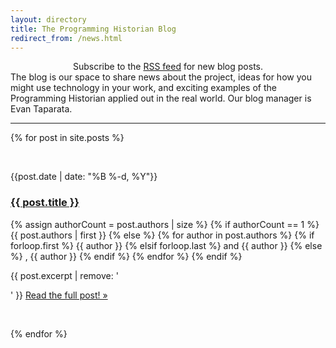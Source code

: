 ```yaml
---
layout: directory
title: The Programming Historian Blog
redirect_from: /news.html
---
```


<center>Subscribe to the <a href="./feed.xml">RSS feed</a> for new blog posts.</center>
The blog is our space to share news about the project, ideas for how you might use technology in your work, and exciting examples of the Programming Historian applied out in the real world. Our blog manager is Evan Taparata.
<br/>
<hr/>

{% for post in site.posts %}

<br/>

<p class="kicker">{{post.date | date: "%B %-d, %Y"}}</p>
<h3><a href="{{ site.url }}{{ post.url }}">{{ post.title }}</a></h3>
{% assign authorCount = post.authors | size %}
				{% if authorCount == 1 %}
				      {{ post.authors | first }}
                {% else %}
                      {% for author in post.authors %}
                           {% if forloop.first %}
                                 {{ author }}
                           {% elsif forloop.last %}
                                 and {{ author }}
                           {% else %}
						         , {{ author }}
                           {% endif %}
                      {% endfor %}
{% endif %}
<br/>

{{ post.excerpt | remove: '</p>' }} <a href="{{ site.url }}{{ post.url }}">Read the full post! &raquo;</a></p>

<br/>

{% endfor %}

